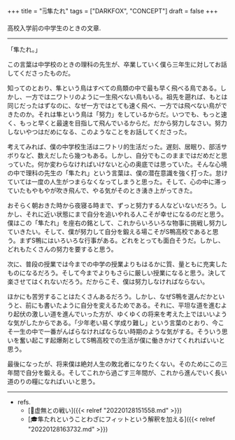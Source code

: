 +++
title = "🗒隼たれ"
tags = ["DARKFOX", "CONCEPT"]
draft = false
+++

高校入学前の中学生のときの文章.

---

「隼たれ。」

この言葉は中学校のときの理科の先生が、卒業していく僕ら三年生に対してお話してくださったものだ。

知ってのとおり、隼という鳥はすべての鳥類の中で最も早く飛べる鳥である。しかし、一方ではニワトリのように一生飛べない鳥もいる。祖先を遡れば、もとは同じだったはずなのに、なぜ一方ではとても速く飛べ、一方では飛べない鳥ができたのか。それは隼という鳥は「努力」をしているからだ。いつでも、もっと速く、もっと早くと最速を目指して飛んでいるからだ。だから努力しなさい。努力しないやつはだめになる、このようなことをお話してくださった。

考えてみれば、僕の中学校生活はニワトリ的生活だった。遅刻、居眠り、部活サボりなど、数えだしたら幾つもある。しかし、自分でもこのままではだめだと思っていた。何か変わらなければいけないと心の奥底では思っていた。そんな心境の中で理科の先生の「隼たれ」という言葉は、僕の潜在意識を強く打った。怠けていては一度の人生がつまらなくなってしまうと思った。そして、心の中に滞っていたもやもやが吹き飛んで、やる気がそのとき湧き上がってきた。

おそらく朝おきた時から夜寝る時まで、ずっと努力する人などいないだろう。しかし、それに近い状態にまで自分を追いやれる人こそが幸せになるのだと思う。僕はこの「隼たれ」を座右の銘として、これからいろいろな物事に挑戦し努力していきたい。そして、僕が努力して自分を鍛える場こそがS鴨高校であると思う。まずS鴨にはいろいろな行事がある。どれをとっても面白そうだ。しかし、どれもたくさんの努力を要すると思う。

次に、普段の授業では今までの中学の授業よりもはるかに質、量ともに充実したものになるだろう。そして今までよりもさらに厳しい授業になると思う。決して楽させてはくれないだろう。だからこそ、僕は努力しなければならない。

ほかにも苦労することはたくさんあるだろう。しかし、なぜS鴨を選んだかというと、前にも書いたように自分を変えるためである。それに、平坦な道を進むより起伏の激しい道を進んでいった方が、ゆくゆくの将来を考えた上ではいいような気がしたからである。「少年老い易く学成り難し」という言葉のとおり、今こそ一生の中で一番がんばらなければならない時期のような気がする。そういう思いを奮い起こす起爆剤としてS鴨高校での生活が僕に働きかけてくれればいいと思う。

最後になったが、将来僕は絶対人生の敗北者になりたくない。そのためにこの三年間で自分を鍛える。そしてこれから過ごす三年間が、これから進んでいく長い道のりの糧になればいいと思う。

---

-   refs.
    -   [🦊虚無との戦い]({{< relref "20220128151558.md" >}})
    -   [🎓隼たれということわざにフィットという解釈を加える]({{< relref "20220128163732.md" >}})
